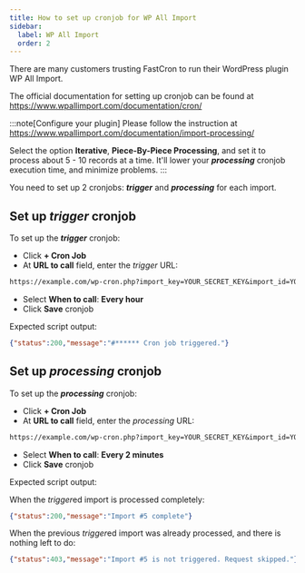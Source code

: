 ```yaml
---
title: How to set up cronjob for WP All Import
sidebar:
  label: WP All Import
  order: 2
---
```


There are many customers trusting FastCron to run their WordPress plugin WP All Import.

The official documentation for setting up cronjob can be found at
https://www.wpallimport.com/documentation/cron/

:::note[Configure your plugin]
Please follow the instruction at\
https://www.wpallimport.com/documentation/import-processing/

Select the option **Iterative**, **Piece-By-Piece Processing**, and set it to process about 5 - 10 records at a time. It'll lower your ***processing*** cronjob execution time, and minimize problems.
:::

You need to set up 2 cronjobs: ***trigger*** and ***processing*** for each import.

## Set up *trigger* cronjob
To set up the ***trigger*** cronjob:

- Click **+ Cron Job**
- At **URL to call** field, enter the *trigger* URL:
```txt "YOUR_SECRET_KEY" "YOUR_IMPORT_ID"
https://example.com/wp-cron.php?import_key=YOUR_SECRET_KEY&import_id=YOUR_IMPORT_ID&action=trigger&rand=__random__
```
- Select **When to call**: **Every hour**
- Click **Save** cronjob

Expected script output:
```json
{"status":200,"message":"#****** Cron job triggered."}
```

## Set up *processing* cronjob
To set up the ***processing*** cronjob:

- Click **+ Cron Job**
- At **URL to call** field, enter the *processing* URL:
```txt "YOUR_SECRET_KEY" "YOUR_IMPORT_ID"
https://example.com/wp-cron.php?import_key=YOUR_SECRET_KEY&import_id=YOUR_IMPORT_ID&action=processing&rand=__random__
```
- Select **When to call**: **Every 2 minutes**
- Click **Save** cronjob

Expected script output:

When the *trigger*ed import is processed completely:

```json
{"status":200,"message":"Import #5 complete"}
```

When the previous *trigger*ed import was already processed, and there is nothing left to do:

```json
{"status":403,"message":"Import #5 is not triggered. Request skipped."}
```